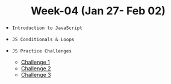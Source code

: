 <h1 align="center">Week-04 (Jan 27- Feb 02)</h1>

- `Introduction to JavaScript`
- `JS Conditionals & Loops`

- `JS Practice Challenges`
  - [Challenge 1](./challenge/P0%20Challenge%201.js)
  - [Challenge 2](./challenge/P0%20Challenge%202.js)
  - [Challenge 3](./challenge/P0%20Challenge%203.js)
